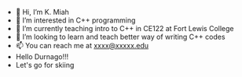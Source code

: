 - 👋 Hi, I’m K. Miah
- 👀 I’m interested in C++ programming
- 🌱 I’m currently teaching intro to C++ in CE122 at Fort Lewis College
- 💞️ I’m looking to learn and teach better way of writing C++ codes
- 📫 You can reach me at xxxx@xxxxx.edu
- Hello Durnago!!!
- Let's go for skiing

<!---
miah1974/miah1974 is a ✨ special ✨ repository because its `README.md` (this file) appears on your GitHub profile.
You can click the Preview link to take a look at your changes.
--->
